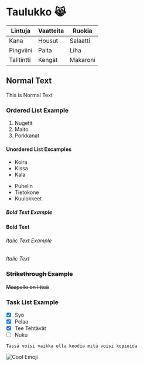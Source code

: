 # Taulukko 😹
| Lintuja     | Vaatteita   | Ruokia      |
| ----------- | ----------- | ----------- |
| Kana        | Housut      | Salaatti    |
| Pingviini   | Paita       | Liha        |
| Talitintti  | Kengät      | Makaroni    |
## Normal Text
This is Normal Text
### Ordered List Example
1. Nugetit
2. Maito
3. Porkkanat
#### Unordered List Excamples
- Koira
- Kissa
- Kala

* Puhelin
* Tietokone
* Kuulokkeet
##### **Bold Text Example**
**Bold Text**
###### *Italic Text Example*
*Italic Text*
### ~~Strikethrough Example~~
~~Maapallo on litteä~~
### Task List Example
- [X] Syö
- [X] Pelaa
- [X] Tee Tehtävät
- [ ] Nuku
```
Tässä voisi vaikka olla koodia mitä voisi kopioida

```
![Cool Emoji](https://img.freepik.com/premium-vector/cool-web-sticker-yellow-emoji-with-glasses-character_106878-563.jpg?w=2000)
